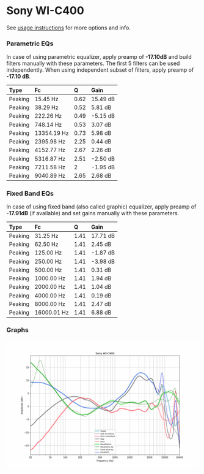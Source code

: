 # Sony WI-C400
See [usage instructions](https://github.com/jaakkopasanen/AutoEq#usage) for more options and info.

### Parametric EQs
In case of using parametric equalizer, apply preamp of **-17.10dB** and build filters manually
with these parameters. The first 5 filters can be used independently.
When using independent subset of filters, apply preamp of **-17.10 dB**.

| Type    | Fc          |    Q | Gain     |
|:--------|:------------|:-----|:---------|
| Peaking | 15.45 Hz    | 0.62 | 15.49 dB |
| Peaking | 38.29 Hz    | 0.52 | 5.81 dB  |
| Peaking | 222.26 Hz   | 0.49 | -5.15 dB |
| Peaking | 748.14 Hz   | 0.53 | 3.07 dB  |
| Peaking | 13354.19 Hz | 0.73 | 5.98 dB  |
| Peaking | 2395.98 Hz  | 2.25 | 0.44 dB  |
| Peaking | 4152.77 Hz  | 2.67 | 2.26 dB  |
| Peaking | 5316.87 Hz  | 2.51 | -2.50 dB |
| Peaking | 7211.58 Hz  | 2    | -1.95 dB |
| Peaking | 9040.89 Hz  | 2.65 | 2.68 dB  |

### Fixed Band EQs
In case of using fixed band (also called graphic) equalizer, apply preamp of **-17.91dB**
(if available) and set gains manually with these parameters.

| Type    | Fc          |    Q | Gain     |
|:--------|:------------|:-----|:---------|
| Peaking | 31.25 Hz    | 1.41 | 17.71 dB |
| Peaking | 62.50 Hz    | 1.41 | 2.45 dB  |
| Peaking | 125.00 Hz   | 1.41 | -1.87 dB |
| Peaking | 250.00 Hz   | 1.41 | -3.98 dB |
| Peaking | 500.00 Hz   | 1.41 | 0.31 dB  |
| Peaking | 1000.00 Hz  | 1.41 | 1.94 dB  |
| Peaking | 2000.00 Hz  | 1.41 | 1.04 dB  |
| Peaking | 4000.00 Hz  | 1.41 | 0.19 dB  |
| Peaking | 8000.00 Hz  | 1.41 | 2.47 dB  |
| Peaking | 16000.01 Hz | 1.41 | 6.88 dB  |

### Graphs
![](./Sony%20WI-C400.png)